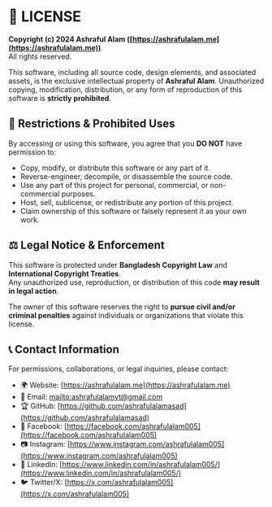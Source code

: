 # 📜 LICENSE  

**Copyright (c) 2024 Ashraful Alam ([https://ashrafulalam.me](https://ashrafulalam.me))**  
All rights reserved.  

This software, including all source code, design elements, and associated assets, is the exclusive intellectual property of **Ashraful Alam**. Unauthorized copying, modification, distribution, or any form of reproduction of this software is **strictly prohibited**.  

## 🚫 **Restrictions & Prohibited Uses**  
By accessing or using this software, you agree that you **DO NOT** have permission to:  
- Copy, modify, or distribute this software or any part of it.  
- Reverse-engineer, decompile, or disassemble the source code.  
- Use any part of this project for personal, commercial, or non-commercial purposes.  
- Host, sell, sublicense, or redistribute any portion of this project.  
- Claim ownership of this software or falsely represent it as your own work.  

## ⚖️ **Legal Notice & Enforcement**  
This software is protected under **Bangladesh Copyright Law** and **International Copyright Treaties**.  
Any unauthorized use, reproduction, or distribution of this code **may result in legal action**.  

The owner of this software reserves the right to **pursue civil and/or criminal penalties** against individuals or organizations that violate this license.  

## 📞 **Contact Information**  
For permissions, collaborations, or legal inquiries, please contact:  
- 🌍 Website: [https://ashrafulalam.me](https://ashrafulalam.me)  
- 📧 Email: [mailto:ashrafulalamyt@gmail.com](mailto:ashrafulalamyt@gmail.com)  
- 🏆 GitHub: [https://github.com/ashrafulalamasad](https://github.com/ashrafulalamasad)  
- 📌 Facebook: [https://facebook.com/ashrafulalam005](https://facebook.com/ashrafulalam005)  
- 📷 Instagram: [https://www.instagram.com/ashrafulalam005](https://www.instagram.com/ashrafulalam005)  
- 💼 LinkedIn: [https://www.linkedin.com/in/ashrafulalam005/](https://www.linkedin.com/in/ashrafulalam005/)  
- 🐦 Twitter/X: [https://x.com/ashrafulalam005](https://x.com/ashrafulalam005)  
